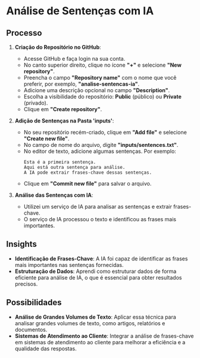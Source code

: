 # Análise de Sentenças com IA

## Processo
1. **Criação do Repositório no GitHub**:
   - Acesse GitHub e faça login na sua conta.
   - No canto superior direito, clique no ícone **"+"** e selecione **"New repository"**.
   - Preencha o campo **"Repository name"** com o nome que você preferir, por exemplo, **"analise-sentencas-ia"**.
   - Adicione uma descrição opcional no campo **"Description"**.
   - Escolha a visibilidade do repositório: **Public** (público) ou **Private** (privado).
   - Clique em **"Create repository"**.

2. **Adição de Sentenças na Pasta 'inputs'**:
   - No seu repositório recém-criado, clique em **"Add file"** e selecione **"Create new file"**.
   - No campo de nome do arquivo, digite **"inputs/sentences.txt"**.
   - No editor de texto, adicione algumas sentenças. Por exemplo:
     ```
     Esta é a primeira sentença.
     Aqui está outra sentença para análise.
     A IA pode extrair frases-chave dessas sentenças.
     ```
   - Clique em **"Commit new file"** para salvar o arquivo.

3. **Análise das Sentenças com IA**:
   - Utilizei um serviço de IA para analisar as sentenças e extrair frases-chave.
   - O serviço de IA processou o texto e identificou as frases mais importantes.

## Insights
- **Identificação de Frases-Chave**: A IA foi capaz de identificar as frases mais importantes nas sentenças fornecidas.
- **Estruturação de Dados**: Aprendi como estruturar dados de forma eficiente para análise de IA, o que é essencial para obter resultados precisos.

## Possibilidades
- **Análise de Grandes Volumes de Texto**: Aplicar essa técnica para analisar grandes volumes de texto, como artigos, relatórios e documentos.
- **Sistemas de Atendimento ao Cliente**: Integrar a análise de frases-chave em sistemas de atendimento ao cliente para melhorar a eficiência e a qualidade das respostas.

